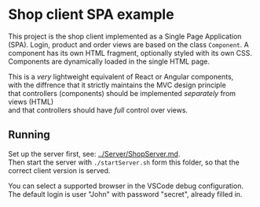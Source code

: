 # Shop client SPA example

This project is the shop client implemented as a Single Page Application (SPA).
Login, product and order views are based on the class `Component`.
A component has its own HTML fragment, optionally styled with its own CSS.
Components are dynamically loaded in the single HTML page.

This is a *very* lightweight equivalent of React or Angular components,\
with the diffrence that it strictly maintains the MVC design principle\
that controllers (components) should be implemented *separately* from views (HTML)\
and that controllers should have *full* control over views.

## Running

Set up  the server first, see: [../Server/ShopServer.md](../Server/ShopServer.md).\
Then start the server with `./startServer.sh` form this folder,
so that the correct client version is served.

You can select a supported browser in the VSCode debug configuration.
The default login is user "John" with password "secret", already filled in.
